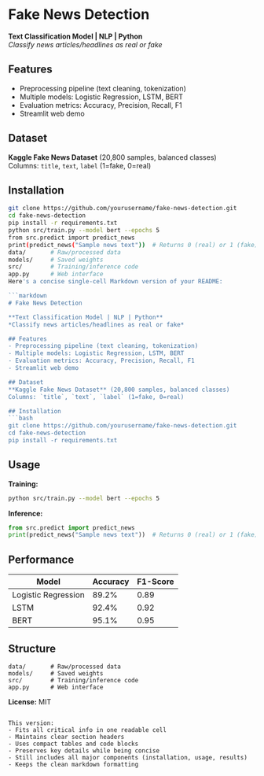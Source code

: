 # Fake News Detection

**Text Classification Model | NLP | Python**  
*Classify news articles/headlines as real or fake*

## Features
- Preprocessing pipeline (text cleaning, tokenization)
- Multiple models: Logistic Regression, LSTM, BERT
- Evaluation metrics: Accuracy, Precision, Recall, F1
- Streamlit web demo

## Dataset
**Kaggle Fake News Dataset** (20,800 samples, balanced classes)  
Columns: `title`, `text`, `label` (1=fake, 0=real)

## Installation
```bash
git clone https://github.com/yourusername/fake-news-detection.git
cd fake-news-detection
pip install -r requirements.txt
python src/train.py --model bert --epochs 5
from src.predict import predict_news
print(predict_news("Sample news text"))  # Returns 0 (real) or 1 (fake)
data/       # Raw/processed data
models/     # Saved weights
src/        # Training/inference code
app.py      # Web interface
Here's a concise single-cell Markdown version of your README:

```markdown
# Fake News Detection

**Text Classification Model | NLP | Python**  
*Classify news articles/headlines as real or fake*

## Features
- Preprocessing pipeline (text cleaning, tokenization)
- Multiple models: Logistic Regression, LSTM, BERT
- Evaluation metrics: Accuracy, Precision, Recall, F1
- Streamlit web demo

## Dataset
**Kaggle Fake News Dataset** (20,800 samples, balanced classes)  
Columns: `title`, `text`, `label` (1=fake, 0=real)

## Installation
```bash
git clone https://github.com/yourusername/fake-news-detection.git
cd fake-news-detection
pip install -r requirements.txt
```

## Usage
**Training:**
```bash
python src/train.py --model bert --epochs 5
```

**Inference:**
```python
from src.predict import predict_news
print(predict_news("Sample news text"))  # Returns 0 (real) or 1 (fake)
```

## Performance
| Model | Accuracy | F1-Score |
|-------|----------|----------|
| Logistic Regression | 89.2% | 0.89 |
| LSTM | 92.4% | 0.92 |
| BERT | 95.1% | 0.95 |

## Structure
```
data/       # Raw/processed data
models/     # Saved weights
src/        # Training/inference code
app.py      # Web interface
```

**License:** MIT
```

This version:
- Fits all critical info in one readable cell
- Maintains clear section headers
- Uses compact tables and code blocks
- Preserves key details while being concise
- Still includes all major components (installation, usage, results)
- Keeps the clean markdown formatting
